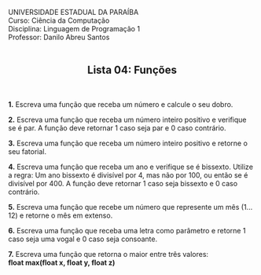 UNIVERSIDADE ESTADUAL DA PARAÍBA<br>
Curso: Ciência da Computação<br>
Disciplina: Linguagem de Programação 1<br>
Professor: Danilo Abreu Santos<br>
<br>
<center><h2><b>Lista 04: Funções</b><br></h2></center>
<br>

<b>1.</b> Escreva uma função que receba um número e calcule o seu dobro.
<br>

<b>2.</b> Escreva uma função que receba um número inteiro positivo e verifique se é par.
A função deve retornar 1 caso seja par e 0 caso contrário.
<br>

<b>3.</b> Escreva uma função que receba um número inteiro positivo e retorne o seu
fatorial.
<br>

<b>4.</b> Escreva uma função que receba um ano e verifique se é bissexto. Utilize a regra:
Um ano bissexto é divisível por 4, mas não por 100, ou então se é divisível por
400. A função deve retornar 1 caso seja bissexto e 0 caso contrário.
<br>

<b>5.</b> Escreva uma função que recebe um número que represente um mês (1... 12) e
retorne o mês em extenso.
<br>

<b>6.</b> Escreva uma função que receba uma letra como parâmetro e retorne 1 caso seja
uma vogal e 0 caso seja consoante.
<br>

<b>7.</b> Escreva uma função que retorna o maior entre três valores:<br>
<b>float max(float x, float y, float z)</b>
<br>
